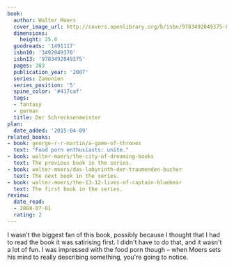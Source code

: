 ```yaml
---
book:
  author: Walter Moers
  cover_image_url: http://covers.openlibrary.org/b/isbn/9783492049375-L.jpg
  dimensions:
    height: 25.0
  goodreads: '1491117'
  isbn10: '3492049370'
  isbn13: '9783492049375'
  pages: 383
  publication_year: '2007'
  series: Zamonien
  series_position: '5'
  spine_color: '#417caf'
  tags:
  - fantasy
  - german
  title: Der Schrecksenmeister
plan:
  date_added: '2015-04-09'
related_books:
- book: george-r-r-martin/a-game-of-thrones
  text: "Food porn enthusiasts: unite."
- book: walter-moers/the-city-of-dreaming-books
  text: The previous book in the series.
- book: walter-moers/das-labyrinth-der-traumenden-bucher
  text: The next book in the series.
- book: walter-moers/the-13-12-lives-of-captain-bluebear
  text: The first book in the series.
review:
  date_read:
  - 2008-07-01
  rating: 2
---
```

I wasn't the biggest fan of this book, possibly because I thought that I had to read the book it was satirising first. I
didn't have to do that, and it wasn't a lot of fun. I was impressed with the food porn though – when Moers sets his mind
to really describing something, you're going to notice.

